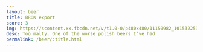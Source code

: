```yaml
---
layout: beer
title: BROK export
score: 3
img: https://scontent.xx.fbcdn.net/v/t1.0-0/p480x480/11150982_10153225352773745_2645273460851977484_n.jpg?oh=7bff03a9e9edeeb1d0857fce69093d57&oe=58791B9F
desc: Too malty. One of the worse polish beers I’ve had
permalink: /beer/:title.html
---
```

